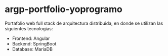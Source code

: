 # argp-portfolio-yoprogramo

Portafolio web full stack de arquitectura distribuida, en donde se utilizan las siguientes tecnologias:

- Frontend: Angular
- Backend: SpringBoot
- Database: MariaDB
